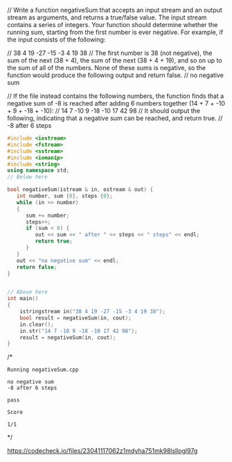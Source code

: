 // Write a function negativeSum that accepts an input stream and an output stream as arguments, and returns a true/false value. The input stream contains a series of integers. Your function should determine whether the running sum, starting from the first number is ever negative. For example, if the input consists of the following:

// 38 4 19 -27 -15 -3 4 19 38
// The first number is 38 (not negative), the sum of the next (38 + 4), the sum of the next (38 + 4 + 19), and so on up to the sum of all of the numbers. None of these sums is negative, so the function would produce the following output and return false.
// no negative sum

// If the file instead contains the following numbers, the function finds that a negative sum of -8 is reached after adding 6 numbers together (14 + 7 + -10 + 9 + -18 + -10):
// 14 7 -10 9 -18 -10 17 42 98
// It should output the following, indicating that a negative sum can be reached, and return true.
// -8 after 6 steps

```cpp
#include <iostream>
#include <fstream>
#include <sstream>
#include <iomanip>
#include <string>
using namespace std;
// Below here

bool negativeSum(istream & in, ostream & out) {
   int number, sum {0}, steps {0};
   while (in >> number)
   {
      sum += number;
      steps++;
      if (sum < 0) {
         out << sum << " after " << steps << " steps" << endl;
         return true;
      }
   }
   out << "no negative sum" << endl;
   return false;
}


// Above here
int main()
{
    istringstream in("38 4 19 -27 -15 -3 4 19 38");
    bool result = negativeSum(in, cout);
    in.clear();
    in.str("14 7 -10 9 -18 -10 17 42 98");
    result = negativeSum(in, cout);
}

```

/*
```text
Running negativeSum.cpp

no negative sum
-8 after 6 steps

pass

Score

1/1
```
\*/

https://codecheck.io/files/23041117062z1mdyha751mk98lsllogl97g